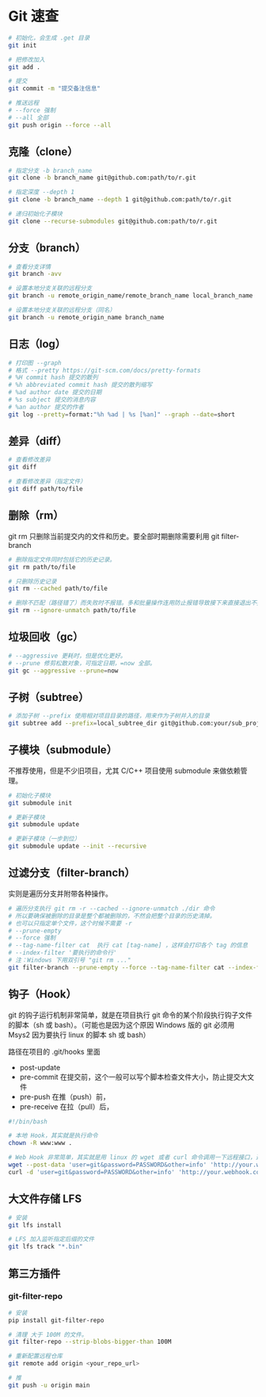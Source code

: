 # Git 速查

```bash
# 初始化，会生成 .get 目录
git init

# 把修改加入
git add .

# 提交
git commit -m "提交备注信息"

# 推送远程
# --force 强制
# --all 全部
git push origin --force --all
```

## 克隆（clone）

```bash
# 指定分支 -b branch_name
git clone -b branch_name git@github.com:path/to/r.git

# 指定深度 --depth 1
git clone -b branch_name --depth 1 git@github.com:path/to/r.git

# 递归初始化子模块
git clone --recurse-submodules git@github.com:path/to/r.git
```

## 分支（branch）

```bash
# 查看分支详情
git branch -avv

# 设置本地分支关联的远程分支
git branch -u remote_origin_name/remote_branch_name local_branch_name

# 设置本地分支关联的远程分支（同名）
git branch -u remote_origin_name branch_name
```

## 日志（log）

```bash
# 打印图 --graph
# 格式 --pretty https://git-scm.com/docs/pretty-formats
# %H commit hash 提交的散列
# %h abbreviated commit hash 提交的散列缩写
# %ad author date 提交的日期
# %s subject 提交的消息内容
# %an author 提交的作者
git log --pretty=format:"%h %ad | %s [%an]" --graph --date=short
```

## 差异（diff）

```bash
# 查看修改差异
git diff

# 查看修改差异（指定文件）
git diff path/to/file
```

## 删除（rm）

git rm 只删除当前提交内的文件和历史。要全部时期删除需要利用 git filter-branch

```bash
# 删除指定文件同时包括它的历史记录。
git rm path/to/file

# 只删除历史记录
git rm --cached path/to/file

# 删除不匹配（路径错了）而失败时不报错。多和批量操作连用防止报错导致接下来直接退出不执行后续。
git rm --ignore-unmatch path/to/file
```

## 垃圾回收（gc）

```bash
# --aggressive 更耗时，但是优化更好。
# --prune 修剪松散对象，可指定日期，=now 全部。
git gc --aggressive --prune=now
```

## 子树（subtree）

```bash
# 添加子树 --prefix 使用相对项目目录的路径，用来作为子树并入的目录
git subtree add --prefix=local_subtree_dir git@github.com:your/sub_project.git
```

## 子模块（submodule）
不推荐使用，但是不少旧项目，尤其 C/C++ 项目使用 submodule 来做依赖管理。

```bash
# 初始化子模块
git submodule init

# 更新子模块
git submodule update 

# 更新子模块（一步到位）
git submodule update --init --recursive
```

## 过滤分支（filter-branch）

实则是遍历分支并附带各种操作。

```bash
# 遍历分支执行 git rm -r --cached --ignore-unmatch ./dir 命令
# 所以要确保被删除的目录是整个都被删除的，不然会把整个目录的历史清掉。
# 也可以只指定单个文件，这个时候不需要 -r 
# --prune-empty
# --force 强制
# --tag-name-filter cat  执行 cat [tag-name] ，这样会打印各个 tag 的信息
# --index-filter '要执行的命令行'
# 注：Windows 下用双引号 "git rm ..."
git filter-branch --prune-empty --force --tag-name-filter cat --index-filter 'git rm -r --cached --ignore-unmatch ./dir' -- --all
```

## 钩子（Hook）

git 的钩子运行机制非常简单，就是在项目执行 git 命令的某个阶段执行钩子文件的脚本（sh 或 bash）。（可能也是因为这个原因 Windows 版的 git 必须用 Msys2 因为要执行 linux 的脚本 sh 或 bash）

路径在项目的 .git/hooks 里面

- post-update
- pre-commit  在提交前，这个一般可以写个脚本检查文件大小，防止提交大文件
- pre-push 在推（push）前，
- pre-receive 在拉（pull）后，

```bash
#!/bin/bash

# 本地 Hook，其实就是执行命令
chown -R www:www .

# Web Hook 非常简单，其实就是用 linux 的 wget 或者 curl 命令调用一下远程接口，通知远程程序拉代码。
wget --post-data 'user=git&password=PASSWORD&other=info' 'http://your.webhook.com'
curl -d 'user=git&password=PASSWORD&other=info' 'http://your.webhook.com'
```

## 大文件存储 LFS

```bash
# 安装
git lfs install

# LFS 加入监听指定后缀的文件
git lfs track "*.bin"
```

## 第三方插件

### git-filter-repo

```bash
# 安装
pip install git-filter-repo

# 清理 大于 100M 的文件。
git filter-repo --strip-blobs-bigger-than 100M

# 重新配置远程仓库
git remote add origin <your_repo_url>

# 推
git push -u origin main
```